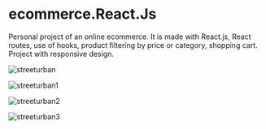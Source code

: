 # ecommerce.React.Js

Personal project of an online ecommerce. It is made with React.js, React routes, use of hooks, product filtering by price or category, shopping cart. Project with responsive design.

![streeturban](https://github.com/ArtielSry/ecommerce.React.Js/assets/113340763/076339cb-0ba3-4d01-aa83-b391eb908491)

![streeturban1](https://github.com/ArtielSry/ecommerce.React.Js/assets/113340763/cee5bde3-c2a8-4354-be9d-6d8ac8f0546f)

![streeturban2](https://github.com/ArtielSry/ecommerce.React.Js/assets/113340763/165195da-065c-4e6c-86c0-1844e462e809)

![streeturban3](https://github.com/ArtielSry/ecommerce.React.Js/assets/113340763/d82d39cf-1466-4573-aeac-8db1f78f03b6)
